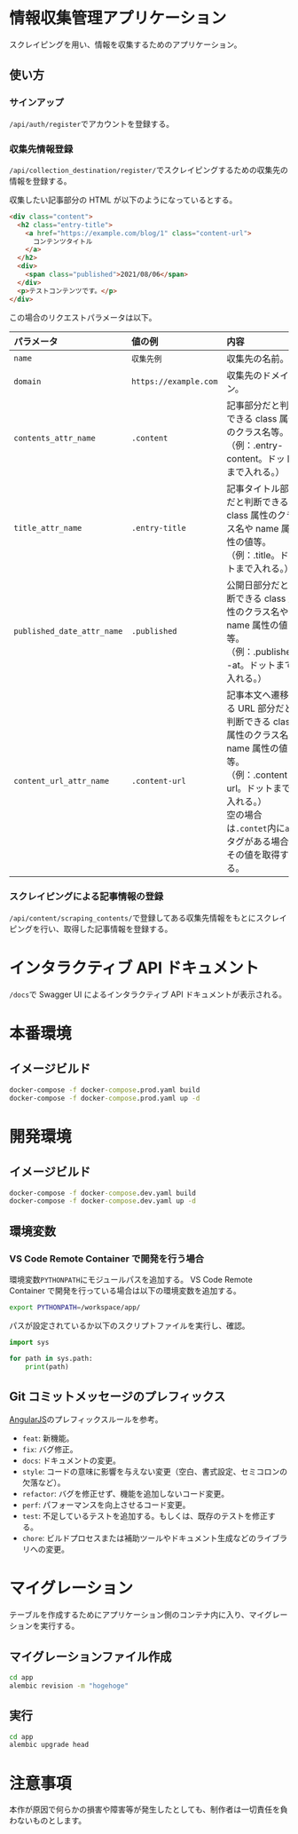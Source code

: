 # 情報収集管理アプリケーション

スクレイピングを用い、情報を収集するためのアプリケーション。

## 使い方

### サインアップ

`/api/auth/register`でアカウントを登録する。

### 収集先情報登録

`/api/collection_destination/register/`でスクレイピングするための収集先の情報を登録する。

収集したい記事部分の HTML が以下のようになっているとする。

```html
<div class="content">
  <h2 class="entry-title">
    <a href="https://example.com/blog/1" class="content-url">
      コンテンツタイトル
    </a>
  </h2>
  <div>
    <span class="published">2021/08/06</span>
  </div>
  <p>テストコンテンツです。</p>
</div>
```

この場合のリクエストパラメータは以下。

| パラメータ                 | 値の例                | 内容                                                                                                                                                                                       |
| :------------------------- | :-------------------- | :----------------------------------------------------------------------------------------------------------------------------------------------------------------------------------------- |
| `name`                     | `収集先例`            | 収集先の名前。                                                                                                                                                                             |
| `domain`                   | `https://example.com` | 収集先のドメイン。                                                                                                                                                                         |
| `contents_attr_name`       | `.content`            | 記事部分だと判断できる class 属性のクラス名等。（例：.entry-content。ドットまで入れる。）                                                                                                  |
| `title_attr_name`          | `.entry-title`        | 記事タイトル部分だと判断できる class 属性のクラス名や name 属性の値等。（例：.title。ドットまで入れる。）                                                                                  |
| `published_date_attr_name` | `.published`          | 公開日部分だと判断できる class 属性のクラス名や name 属性の値等。（例：.published-at。ドットまで入れる。）                                                                                 |
| `content_url_attr_name`    | `.content-url`        | 記事本文へ遷移する URL 部分だと判断できる class 属性のクラス名や name 属性の値等。（例：.content-url。ドットまで入れる。）<br>空の場合は`.contet`内に`a`タグがある場合はその値を取得する。 |

### スクレイピングによる記事情報の登録

`/api/content/scraping_contents/`で登録してある収集先情報をもとにスクレイピングを行い、取得した記事情報を登録する。

# インタラクティブ API ドキュメント

`/docs`で Swagger UI によるインタラクティブ API ドキュメントが表示される。

# 本番環境

## イメージビルド

```cmd
docker-compose -f docker-compose.prod.yaml build
docker-compose -f docker-compose.prod.yaml up -d
```

# 開発環境

## イメージビルド

```cmd
docker-compose -f docker-compose.dev.yaml build
docker-compose -f docker-compose.dev.yaml up -d
```

## 環境変数

### VS Code Remote Container で開発を行う場合

環境変数`PYTHONPATH`にモジュールパスを追加する。
VS Code Remote Container で開発を行っている場合は以下の環境変数を追加する。

```bash
export PYTHONPATH=/workspace/app/
```

パスが設定されているか以下のスクリプトファイルを実行し、確認。

```py
import sys

for path in sys.path:
    print(path)
```

## Git コミットメッセージのプレフィックス

[AngularJS](https://github.com/angular/angular.js/blob/master/DEVELOPERS.md#type)のプレフィックスルールを参考。

- `feat`: 新機能。
- `fix`: バグ修正。
- `docs`: ドキュメントの変更。
- `style`: コードの意味に影響を与えない変更（空白、書式設定、セミコロンの欠落など）。
- `refactor`: バグを修正せず、機能を追加しないコード変更。
- `perf`: パフォーマンスを向上させるコード変更。
- `test`: 不足しているテストを追加する。もしくは、既存のテストを修正する。
- `chore`: ビルドプロセスまたは補助ツールやドキュメント生成などのライブラリへの変更。

# マイグレーション

テーブルを作成するためにアプリケーション側のコンテナ内に入り、マイグレーションを実行する。

## マイグレーションファイル作成

```bash
cd app
alembic revision -m "hogehoge"
```

## 実行

```bash
cd app
alembic upgrade head
```

# 注意事項

本作が原因で何らかの損害や障害等が発生したとしても、制作者は一切責任を負わないものとします。
